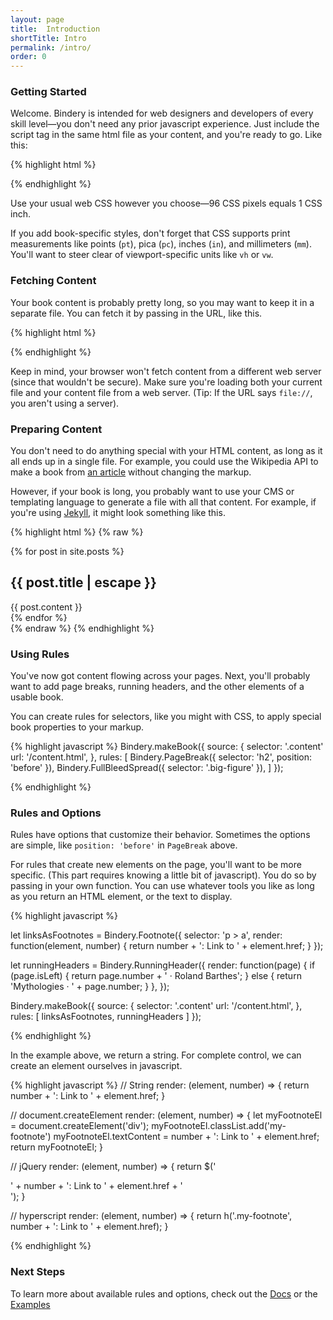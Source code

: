 ```yaml
---
layout: page
title:  Introduction
shortTitle: Intro
permalink: /intro/
order: 0
---
```


<!-- ## Intro -->

### Getting Started

Welcome. Bindery is intended for web designers and developers of every skill level—you don't
need any prior javascript experience. Just include the script tag in the same <span class='sc'>html</span> file as your content, and you're ready to go. Like this:

{% highlight html %}
<div class="content">
  <!-- The contents of your book -->
</div>

<script src="js/bindery.min.js"></script>
<script>
  Bindery.makeBook({ source: '.content' });
</script>
{% endhighlight %}

Use your usual web CSS however you choose—96 CSS pixels equals 1 CSS inch.

If you add book-specific styles, don't forget that CSS supports print measurements
like points (`pt`), pica (`pc`), inches (`in`), and millimeters (`mm`).
You'll want to steer clear of viewport-specific units like `vh` or `vw`.

### Fetching Content

Your book content is probably pretty long, so you may want to keep it in a separate
file. You can fetch it by passing in the URL, like this.

{% highlight html %}
<script src="./bindery.min.js"></script>
<script>
  Bindery.makeBook({
    source: {
      selector: '.content'
      url: '/content.html',
    },
  });
</script>
{% endhighlight %}

Keep in mind, your browser won't fetch content from a different web server
(since that wouldn't be secure). Make sure you're loading both your current file and your content file from a web server. (Tip: If the URL says `file://`, you aren't using a server).

### Preparing Content

You don't need to do anything special with your HTML content, as long
as it all ends up in a single file. For example, you could use the Wikipedia
API to make a book from [an article](#) without changing the markup.

However, if your book is long, you probably want to use your CMS or templating language
to generate a file with all that content. For example, if you're using [Jekyll](#),
it might look something like this.

{% highlight html %}
{% raw %}
<section class="content">
  {% for post in site.posts %}
      <h2>{{ post.title | escape }}</h2>
      <div class="post-content">
        {{ post.content }}
      </div>
  {% endfor %}
</section>
{% endraw %}
{% endhighlight %}


### Using Rules

You've now got content flowing across your pages. Next, you'll probably want
to add page breaks, running headers, and the other elements of a usable book.

You can create rules for selectors, like you might with CSS,
to apply special book properties to your markup.


{% highlight javascript %}
Bindery.makeBook({
  source: {
    selector: '.content'
    url: '/content.html',
  },
  rules: [
    Bindery.PageBreak({ selector: 'h2', position: 'before' }),
    Bindery.FullBleedSpread({ selector: '.big-figure' }),
  ]
});

{% endhighlight %}

### Rules and Options

Rules have options that customize their behavior. Sometimes the options
are simple, like `position: 'before'` in `PageBreak` above.

For rules that create new elements on the page, you'll want to be more specific. (This part requires knowing a little bit of javascript). You do so
by passing in your own function. You can use whatever tools you like as long as you return
an HTML element, or the text to display.


{% highlight javascript %}

let linksAsFootnotes = Bindery.Footnote({
  selector: 'p > a',
  render: function(element, number) {
    return number + ': Link to ' + element.href;
  }
});

let runningHeaders = Bindery.RunningHeader({
  render: function(page) {
    if (page.isLeft) { return page.number + ' · Roland Barthes'; }
    else { return 'Mythologies · ' + page.number; }
  },
});

Bindery.makeBook({
  source: {
    selector: '.content'
    url: '/content.html',
  },
  rules: [ linksAsFootnotes, runningHeaders ]
});

{% endhighlight %}

In the example above, we return a string. For complete control, we can create an
element ourselves in javascript.

{% highlight javascript %}
// String
render: (element, number) => {
  return number + ': Link to ' + element.href;
}

// document.createElement
render: (element, number) => {
  let myFootnoteEl = document.createElement('div');
  myFootnoteEl.classList.add('my-footnote')
  myFootnoteEl.textContent = number + ': Link to ' + element.href;
  return myFootnoteEl;
}

// jQuery
render: (element, number) =>  {
  return  $('<div class="my-footnote">' + number + ': Link to ' + element.href + '</div>');
}

// hyperscript
render: (element, number) => {
  return h('.my-footnote', number + ': Link to ' + element.href);
}

{% endhighlight %}



### Next Steps

To learn more about available rules and options, check out the [Docs](/bindery/docs)
or the [Examples](/bindery/examples)
